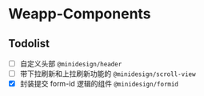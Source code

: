 # Weapp-Components

## Todolist

- [ ] 自定义头部 `@minidesign/header`
- [ ] 带下拉刷新和上拉刷新功能的 `@minidesign/scroll-view`
- [x] 封装提交 form-id 逻辑的组件 `@minidesign/formid`
